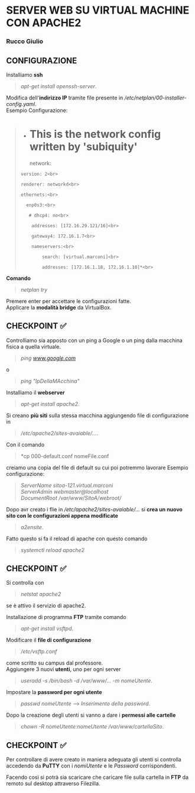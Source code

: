 # SERVER WEB SU VIRTUAL MACHINE CON APACHE2
### Rucco Giulio

## CONFIGURAZIONE
Installiamo **ssh** 
>*apt-get install openssh-server*.<br>

Modifica dell'**indirizzo IP** tramite file presente in */etc/netplan/00-installer-config.yaml*.<br>
Esempio Configurazione:<br>
>
>
>*    # This is the network config written by 'subiquity'<br>
>
>       network:<br>
>
>     version: 2<br>
>
>     renderer: networkd<br>
>
>     ethernets:<br>
>
>       enp0s3:<br>
>
>        # dhcp4: no<br>
>
>         addresses: [172.16.29.121/16]<br>
>
>         gateway4: 172.16.1.7<br>
>
>         nameservers:<br>
>
>             search: [virtual.marconi]<br>
>
>             addresses: [172.16.1.18, 172.16.1.10]*<br>



**Comando** 
>*netplan try*

Premere enter per accettare le configurazioni fatte.<br>
Applicare la **modalità bridge** da VirtualBox.<br>

## CHECKPOINT :white_check_mark:
Controlliamo sia apposto con un ping a Google o un ping dalla macchina fisica a quella virtuale.
>*ping www.google.com*

o 
>*ping "IpDellaMAcchina"*

Installiamo il **webserver** 
>*apt-get install apache2*.<br>

Si creano **più siti** sulla stessa macchina aggiungendo file di configurazione in 
>*/etc/apache2/sites-avaiable/...*.<br>

Con il comando
>*cp 000-default.conf nomeFile.conf

creiamo una copia del file di default su cui poi potremmo lavorare
Esempio configurazione:<br>
>*ServerName sitoa-121.virtual.marconi<br>
ServerAdmin webmaster@localhost<br>
DocumentRoot /var/www/SitoA/webroot/*

Dopo avr creato i flie in */etc/apache2/sites-avaiable/...* si **crea un nuovo sito con le configurazioni appena modificate**
>*a2ensite*.<br>

Fatto questo si fa il reload di apache con questo comando<br>
>*systemctl reload apache2*

## CHECKPOINT :white_check_mark:
Si controlla con
>*netstat apache2*

se è attivo il servizio di apache2.<br>

Installazione di programma **FTP** tramite comando 
>*apt-get install vsftpd*.<br>

Modificare il **file di configurazione** 
>*/etc/vsftp.conf* 

come scritto su campus dal professore.<br>
Aggiungere 3 nuovi **utenti**, uno per ogni server 
>*useradd -s /bin/bash -d /var/www/... -m nomeUtente*.<br>

Impostare la **password per ogni utente** 
>*passwd nomeUtente* --> *Inserimento della password*.<br>

Dopo la creazione degli utenti si vanno a dare i **permessi alle cartelle** 
>*chown -R nomeUtente:nomeUtente /var/www/cartellaSito*.<br>

## CHECKPOINT :white_check_mark:
Per controllare di avere creato in maniera adeguata gli utenti si controlla accedendo da **PuTTY** con i *nomiUtente* e le *Password* corrispondenti.

Facendo così si potrà sia scaricare che caricare file sulla cartella in **FTP** da remoto sul desktop attraverso Filezilla.<br>
